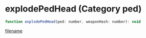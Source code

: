 # explodePedHead (Category ped)

```js
function explodePedHead(ped: number, weaponHash: number): void
```

[filename](explodePedHead_m.md ':include')